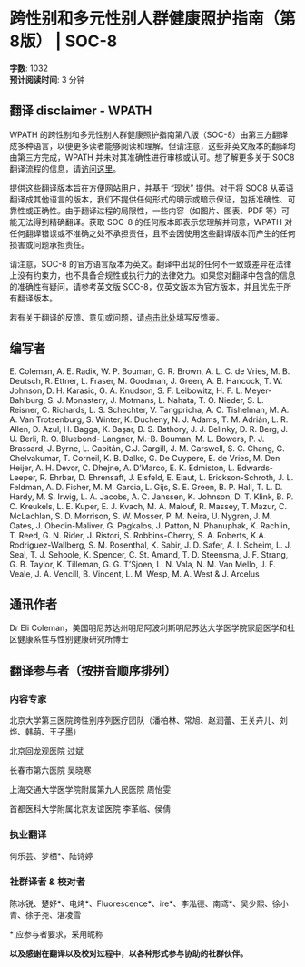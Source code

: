 # 跨性别和多元性别人群健康照护指南（第8版） | SOC-8

**字数**: 1032  
**预计阅读时间**: 3 分钟  

## 翻译 disclaimer - WPATH

WPATH 的跨性别和多元性别人群健康照护指南第八版（SOC-8）由第三方翻译成多种语言，以便更多读者能够阅读和理解。但请注意，这些非英文版本的翻译均由第三方完成，WPATH 并未对其准确性进行审核或认可。想了解更多关于 SOC8 翻译流程的信息，请[访问这里](https://www.wpath.org/media/cms/Documents/SOC%20v8/Translations/21.08.23%20Process%20of%20SOC8%20translation.pdf)。

提供这些翻译版本旨在方便网站用户，并基于 “现状” 提供。对于将 SOC8 从英语翻译成其他语言的版本，我们不提供任何形式的明示或暗示保证，包括准确性、可靠性或正确性。由于翻译过程的局限性，一些内容（如图片、图表、PDF 等）可能无法得到精确翻译。获取 SOC-8 的任何版本即表示您理解并同意，WPATH 对任何翻译错误或不准确之处不承担责任，且不会因使用这些翻译版本而产生的任何损害或问题承担责任。

请注意，SOC-8 的官方语言版本为英文。翻译中出现的任何不一致或差异在法律上没有约束力，也不具备合规性或执行力的法律效力。如果您对翻译中包含的信息的准确性有疑问，请参考英文版 SOC-8，仅英文版本为官方版本，并且优先于所有翻译版本。

若有关于翻译的反馈、意见或问题，请[点击此处](https://forms.gle/ifUnqxEi6S71cTgPA)填写反馈表。

## 编写者

E. Coleman, A. E. Radix, W. P. Bouman, G. R. Brown, A. L. C. de Vries, M. B. Deutsch, R. Ettner, L. Fraser, M. Goodman, J. Green, A. B. Hancock, T. W. Johnson, D. H. Karasic, G. A. Knudson, S. F. Leibowitz, H. F. L. Meyer-Bahlburg, S. J. Monastery, J. Motmans, L. Nahata, T. O. Nieder, S. L. Reisner, C. Richards, L. S. Schechter, V. Tangpricha, A. C. Tishelman, M. A. A. Van Trotsenburg, S. Winter, K. Ducheny, N. J. Adams, T. M. Adrián, L. R. Allen, D. Azul, H. Bagga, K. Başar, D. S. Bathory, J. J. Belinky, D. R. Berg, J. U. Berli, R. O. Bluebond- Langner, M.-B. Bouman, M. L. Bowers, P. J. Brassard, J. Byrne, L. Capitán, C.J. Cargill, J. M. Carswell, S. C. Chang, G. Chelvakumar, T. Corneil, K. B. Dalke, G. De Cuypere, E. de Vries, M. Den Heijer, A. H. Devor, C. Dhejne, A. D’Marco, E. K. Edmiston, L. Edwards-Leeper, R. Ehrbar, D. Ehrensaft, J. Eisfeld, E. Elaut, L. Erickson-Schroth, J. L. Feldman, A. D. Fisher, M. M. Garcia, L. Gijs, S. E. Green, B. P. Hall, T. L. D. Hardy, M. S. Irwig, L. A. Jacobs, A. C. Janssen, K. Johnson, D. T. Klink, B. P. C. Kreukels, L. E. Kuper, E. J. Kvach, M. A. Malouf, R. Massey, T. Mazur, C. McLachlan, S. D. Morrison, S. W. Mosser, P. M. Neira, U. Nygren, J. M. Oates, J. Obedin-Maliver, G. Pagkalos, J. Patton, N. Phanuphak, K. Rachlin, T. Reed, G. N. Rider, J. Ristori, S. Robbins-Cherry, S. A. Roberts, K.A. Rodriguez-Wallberg, S. M. Rosenthal, K. Sabir, J. D. Safer, A. I. Scheim, L. J. Seal, T. J. Sehoole, K. Spencer, C. St. Amand, T. D. Steensma, J. F. Strang, G. B. Taylor, K. Tilleman, G. G. T’Sjoen, L. N. Vala, N. M. Van Mello, J. F. Veale, J. A. Vencill, B. Vincent, L. M. Wesp, M. A. West & J. Arcelus

## 通讯作者

Dr Eli Coleman，美国明尼苏达州明尼阿波利斯明尼苏达大学医学院家庭医学和社区健康系性与性别健康研究所博士

## 翻译参与者（按拼音顺序排列）

### 内容专家

北京大学第三医院跨性别序列医疗团队（潘柏林、常旭、赵润蕾、王关卉儿、刘烨、韩萌、王子墨）

北京回龙观医院 过斌

长春市第六医院 吴晓寒

上海交通大学医学院附属第九人民医院 周怡雯

首都医科大学附属北京友谊医院 李革临、侯倩

### 执业翻译

何乐芸、梦栖*、陆诗婷

### 社群译者 & 校对者

陈冰锐、楚妤*、电烤*、Fluorescence*、ire*、李泓德、南鸢*、吴少熙、徐小青、徐子尧、湛凌雪

\* 应参与者要求，采用昵称

**以及感谢在翻译以及校对过程中，以各种形式参与协助的社群伙伴。**